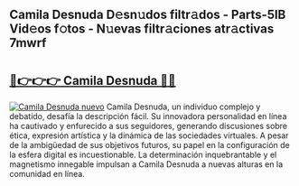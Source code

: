 ## Camila Desnuda D𝚎sn𝚞dos filtr𝚊dos - Parts-5lB Vid𝚎os f𝚘tos - N𝚞evas filtr𝚊ciones atr𝚊ctivas 7mwrf

# <h2><a href="http://mb4oa4.tromn.icu/?c=Camila+Desnuda">🔗👉👉👉 Camila Desnuda 🔗🔗</a></h2>

[![Camila Desnuda nuevo](https://i.imgur.com/pEAQMta.gif)](http://mb4oa4.tromn.icu/?c=Camila+Desnuda)
Camila Desnuda, un individuo complejo y debatido, desafía la descripción fácil. Su innovadora personalidad en línea ha cautivado y enfurecido a sus seguidores, generando discusiones sobre ética, expresión artística y la dinámica de las sociedades virtuales. A pesar de la ambigüedad de sus objetivos futuros, su papel en la configuración de la esfera digital es incuestionable. La determinación inquebrantable y el magnetismo innegable impulsan a Camila Desnuda a nuevas alturas en la comunidad en línea.

